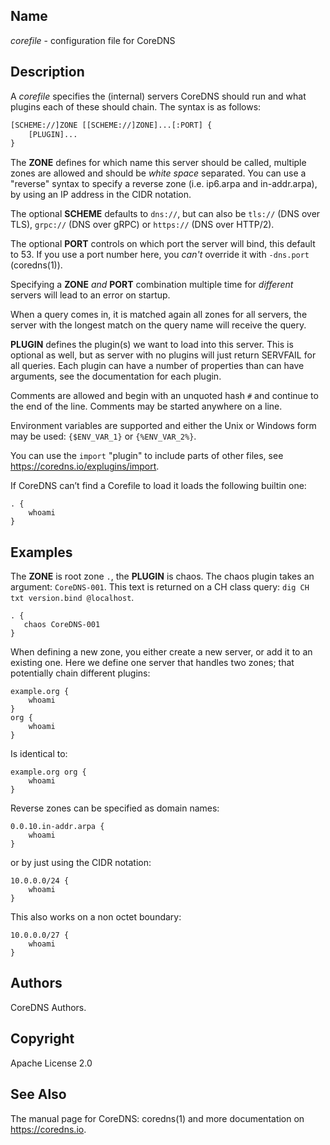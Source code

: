 ## Name

*corefile* - configuration file for CoreDNS

## Description

A *corefile* specifies the (internal) servers CoreDNS should run and what plugins each of these
should chain. The syntax is as follows:

~~~ txt
[SCHEME://]ZONE [[SCHEME://]ZONE]...[:PORT] {
    [PLUGIN]...
}
~~~

The **ZONE** defines for which name this server should be called, multiple zones are allowed and
should be *white space* separated. You can use a "reverse" syntax to specify a reverse zone (i.e.
ip6.arpa and in-addr.arpa), by using an IP address in the CIDR notation.

The optional **SCHEME** defaults to `dns://`, but can also be `tls://` (DNS over TLS), `grpc://`
(DNS over gRPC) or `https://` (DNS over HTTP/2).

The optional **PORT** controls on which port the server will bind, this default to 53. If you use
a port number here, you *can't* override it with `-dns.port` (coredns(1)).

Specifying a **ZONE** *and* **PORT** combination multiple time for *different* servers will lead to
an error on startup.

When a query comes in, it is matched again all zones for all servers, the server with the longest
match on the query name will receive the query.

**PLUGIN** defines the plugin(s) we want to load into this server. This is optional as well, but as
server with no plugins will just return SERVFAIL for all queries. Each plugin can have a number of
properties than can have arguments, see the documentation for each plugin.

Comments are allowed and begin with an unquoted hash `#` and continue to the end of the line.
Comments may be started anywhere on a line.

Environment variables are supported and either the Unix or Windows form may be used: `{$ENV_VAR_1}`
or `{%ENV_VAR_2%}`.

You can use the `import` "plugin" to include parts of other files, see <https://coredns.io/explugins/import>.

If CoreDNS can’t find a Corefile to load it loads the following builtin one:

~~~ Corefile
. {
    whoami
}
~~~

## Examples

The **ZONE** is root zone `.`, the **PLUGIN** is chaos. The chaos plugin takes an argument:
`CoreDNS-001`. This text is returned on a CH class query: `dig CH txt version.bind @localhost`.

~~~ Corefile
. {
   chaos CoreDNS-001
}
~~~

When defining a new zone, you either create a new server, or add it to an existing one. Here we
define one server that handles two zones; that potentially chain different plugins:

~~~ Corefile
example.org {
    whoami
}
org {
    whoami
}
~~~

Is identical to:

~~~ Corefile
example.org org {
    whoami
}
~~~

Reverse zones can be specified as domain names:

~~~ Corefile
0.0.10.in-addr.arpa {
    whoami
}
~~~

or by just using the CIDR notation:

~~~ Corefile
10.0.0.0/24 {
    whoami
}
~~~

This also works on a non octet boundary:

~~~ Corefile
10.0.0.0/27 {
    whoami
}
~~~

## Authors

CoreDNS Authors.

## Copyright

Apache License 2.0

## See Also

The manual page for CoreDNS: coredns(1) and more documentation on <https://coredns.io>.
